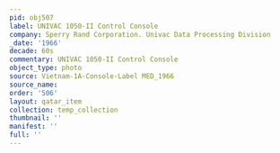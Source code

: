 ```yaml
---
pid: obj507
label: UNIVAC 1050-II Control Console
company: Sperry Rand Corporation. Univac Data Processing Division
_date: '1966'
decade: 60s
commentary: UNIVAC 1050-II Control Console
object_type: photo
source: Vietnam-1A-Console-Label MED_1966
source_name: 
order: '506'
layout: qatar_item
collection: temp_collection
thumbnail: ''
manifest: ''
full: ''
---
```

